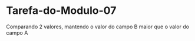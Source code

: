 # Tarefa-do-Modulo-07
 Comparando 2 valores, mantendo o valor do campo B maior que o valor do campo A
